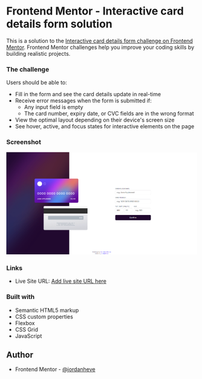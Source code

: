 # Frontend Mentor - Interactive card details form solution

This is a solution to the [Interactive card details form challenge on Frontend Mentor](https://www.frontendmentor.io/challenges/interactive-card-details-form-XpS8cKZDWw). Frontend Mentor challenges help you improve your coding skills by building realistic projects. 

### The challenge

Users should be able to:

- Fill in the form and see the card details update in real-time
- Receive error messages when the form is submitted if:
  - Any input field is empty
  - The card number, expiry date, or CVC fields are in the wrong format
- View the optimal layout depending on their device's screen size
- See hover, active, and focus states for interactive elements on the page

### Screenshot

![](./images/screenshot.png)

### Links

- Live Site URL: [Add live site URL here](https://jordanheve.github.io/interactive-card-details-form-main/)

### Built with

- Semantic HTML5 markup
- CSS custom properties
- Flexbox
- CSS Grid
- JavaScript

## Author

- Frontend Mentor - [@jordanheve](https://www.frontendmentor.io/profile/jordanheve)

